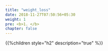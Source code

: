 ```yaml
---
title: "weight_loss"
date: 2018-11-27T07:50:56+05:30
weight: 1
pre: <b>1. </b>
chapter: false
---
```


{{%children style="h2" description="true" %}}
